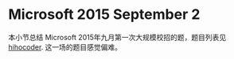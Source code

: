 # Microsoft 2015 September 2

本小节总结 Microsoft 2015年九月第一次大规模校招的题，题目列表见 [hihocoder](http://hihocoder.com/contest/mstest2015sept2/problems). 这一场的题目感觉偏难。
